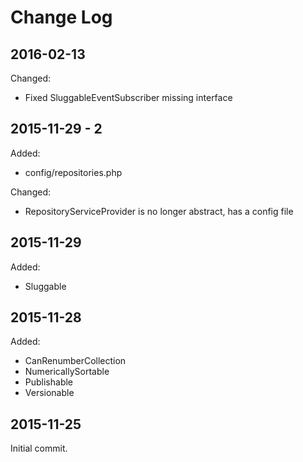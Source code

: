 Change Log
==========

2016-02-13
----------

Changed:

 * Fixed SluggableEventSubscriber missing interface

2015-11-29 - 2
--------------

Added:

 * config/repositories.php

Changed:

 * RepositoryServiceProvider is no longer abstract, has a config file

2015-11-29
----------

Added:

 * Sluggable

2015-11-28
----------

Added:

 * CanRenumberCollection
 * NumericallySortable
 * Publishable
 * Versionable

2015-11-25
----------

Initial commit.